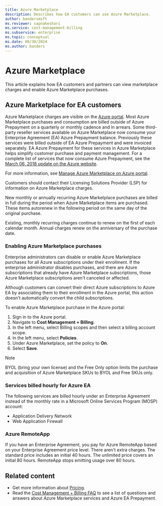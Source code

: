 ```yaml
---
title: Azure Marketplace
description: Describes how EA customers can use Azure Marketplace.
author: bandersmsft
ms.reviewer: sapnakeshari
ms.service: cost-management-billing
ms.subservice: enterprise
ms.topic: conceptual
ms.date: 09/30/2024
ms.author: banders
---
```


# Azure Marketplace

This article explains how EA customers and partners can view marketplace charges and enable Azure Marketplace purchases.

## Azure Marketplace for EA customers

Azure Marketplace charges are visible on the [Azure portal](https://portal.azure.com/#blade/Microsoft_Azure_GTM/ModernBillingMenuBlade/BillingAccounts). Most Azure Marketplace purchases and consumption are billed outside of Azure Prepayment on a quarterly or monthly cadence and in arrears. Some third-party reseller services available on Azure Marketplace now consume your Enterprise Agreement (EA) Azure Prepayment balance. Previously these services were billed outside of EA Azure Prepayment and were invoiced separately. EA Azure Prepayment for these services in Azure Marketplace helps simplify customer purchase and payment management. For a complete list of services that now consume Azure Prepayment, see the [March 06, 2018 update on the Azure website](https://azure.microsoft.com/updates/azure-marketplace-third-party-reseller-services-now-use-azure-monetary-commitment/).

For more information, see [Manage Azure Marketplace on Azure portal](direct-ea-administration.md#enable-azure-marketplace-purchases).

Customers should contact their Licensing Solutions Provider (LSP) for information on Azure Marketplace charges.

New monthly or annually recurring Azure Marketplace purchases are billed in full during the period when Azure Marketplace items are purchased. These items autorenew in the following period on the same day of the original purchase.

Existing, monthly recurring charges continue to renew on the first of each calendar month. Annual charges renew on the anniversary of the purchase date.



### Enabling Azure Marketplace purchases

Enterprise administrators can disable or enable Azure Marketplace purchases for all Azure subscriptions under their enrollment. If the enterprise administrator disables purchases, and there are Azure subscriptions that already have Azure Marketplace subscriptions, those Azure Marketplace subscriptions aren't canceled or affected.

Although customers can convert their direct Azure subscriptions to Azure EA by associating them to their enrollment in the Azure portal, this action doesn't automatically convert the child subscriptions.

To enable Azure Marketplace purchase in the Azure portal:

1. Sign in to the Azure portal.
1. Navigate to **Cost Management + Billing**.
1. In the left menu, select Billing scopes and then select a billing account scope.
1. In the left menu, select **Policies**.
1. Under Azure Marketplace, set the policy to **On**.
1. Select **Save**.

> [!NOTE]
> BYOL (bring your own license) and the Free Only option limits the purchase and acquisition of Azure Marketplace SKUs to BYOL and Free SKUs only.

### Services billed hourly for Azure EA

The following services are billed hourly under an Enterprise Agreement instead of the monthly rate in a Microsoft Online Services Program (MOSP) account:

- Application Delivery Network
- Web Application Firewall

### Azure RemoteApp

If you have an Enterprise Agreement, you pay for Azure RemoteApp based on your Enterprise Agreement price level. There aren't extra charges. The standard price includes an initial 40 hours. The unlimited price covers an initial 80 hours. RemoteApp stops emitting usage over 80 hours.

## Related content

- Get more information about [Pricing](ea-pricing-overview.md).
- Read the [Cost Management + Billing FAQ](../cost-management-billing-faq.yml) to see a list of questions and answers about Azure Marketplace services and Azure EA Prepayment.
